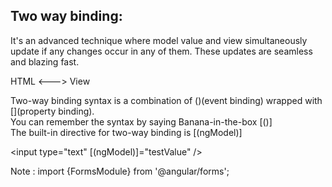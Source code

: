 Two way binding:
-------------------------------
It's an advanced technique where model value and view simultaneously update if any changes occur in any of them. These updates are seamless and blazing fast.<br />

HTML <---> View<br />

Two-way binding syntax is a combination of ()(event binding) wrapped with [](property binding).<br />
You can remember the syntax by saying Banana-in-the-box [()]<br />
The built-in directive for two-way binding is [(ngModel)]<br />

<input type="text" [(ngModel)]="testValue" /> <br />

Note : import {FormsModule} from '@angular/forms';
